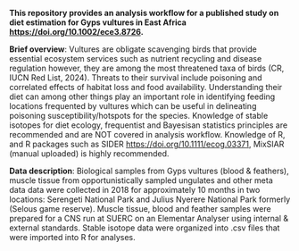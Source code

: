 
**This repository provides an analysis workflow for a published study on diet estimation for Gyps vultures in East Africa https://doi.org/10.1002/ece3.8726.**

**Brief overview**: Vultures are obligate scavenging birds that provide essential ecosystem services such as nutrient recycling and disease regulation however, 
they are among the most threatened taxa of birds (CR, IUCN Red List, 2024). Threats to their survival include poisoning and correlated effects of habitat loss and
food availability. Understanding their diet can among other things play an important role in identifying feeding locations frequented by vultures which can be useful
in delineating poisoning susceptibility/hotspots for the species. Knowledge of stable isotopes for diet ecology, frequentist and Bayesisan statistics principles are 
recommended and are NOT covered in analysis workflow. Knowledge of R, and R packages such as SIDER https://doi.org/10.1111/ecog.03371, MixSIAR (manual uploaded) is 
highly recommended.

**Data description**: Biological samples from Gyps vultures (blood & feathers), muscle tissue from opportunistically sampled ungulates and other meta data data were 
collected in 2018 for approximately 10 months in two locations: Serengeti National Park and Julius Nyerere National Park formerly (Selous game reserve). Muscle tissue, 
blood and feather samples were prepared for a CNS run at SUERC on an Elementar Analyser using internal & external standards. Stable isotope data were organized into .csv
files that were imported into R for analyses.

